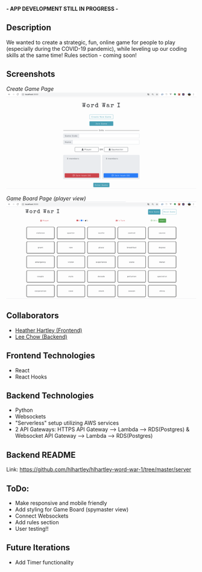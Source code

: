 **- APP DEVELOPMENT STILL IN PROGRESS -**

## Description
We wanted to create a strategic, fun, online game for people to play (especially during the COVID-19 pandemic), while leveling up our coding skills at the same time! Rules section - coming soon!

## Screenshots
*Create Game Page*
![Create Game Screenshot](create-game-page-screenshot.png)

*Game Board Page (player view)*
![Game Board Screenshot](game-board-screenshot.png)

## Collaborators
- [Heather Hartley (Frontend)](https://github.com/hlhartley)
- [Lee Chow (Backend)](https://github.com/leepuppychow)

## Frontend Technologies
- React
- React Hooks

## Backend Technologies
- Python
- Websockets
- "Serverless" setup utilizing AWS services
- 2 API Gateways: HTTPS API Gateway --> Lambda --> RDS(Postgres) & Websocket API Gateway --> Lambda --> RDS(Postgres)

## Backend README
Link: https://github.com/hlhartley/hlhartley-word-war-1/tree/master/server

## ToDo:
- Make responsive and mobile friendly
- Add styling for Game Board (spymaster view)
- Connect Websockets
- Add rules section
- User testing!!

## Future Iterations
- Add Timer functionality
